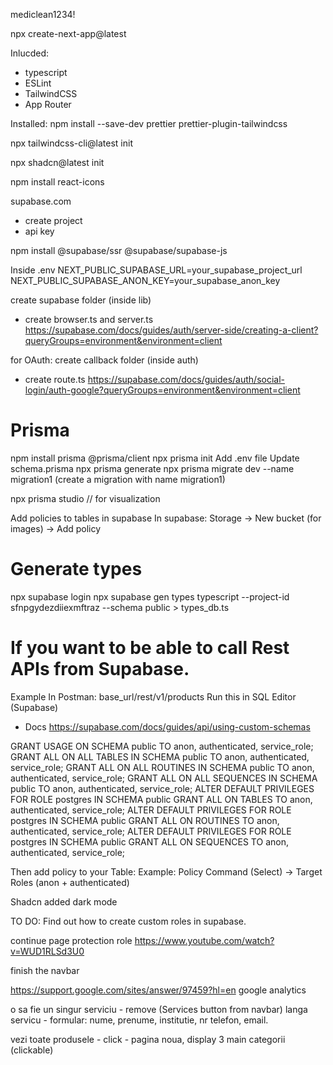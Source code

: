mediclean1234!

npx create-next-app@latest

Inlucded:

- typescript
- ESLint
- TailwindCSS
- App Router

Installed:
npm install --save-dev prettier prettier-plugin-tailwindcss

npx tailwindcss-cli@latest init

npx shadcn@latest init

npm install react-icons

supabase.com

- create project
- api key

npm install @supabase/ssr @supabase/supabase-js

Inside .env
NEXT_PUBLIC_SUPABASE_URL=your_supabase_project_url
NEXT_PUBLIC_SUPABASE_ANON_KEY=your_supabase_anon_key

create supabase folder (inside lib)

- create browser.ts and server.ts
  https://supabase.com/docs/guides/auth/server-side/creating-a-client?queryGroups=environment&environment=client

for OAuth:
create callback folder (inside auth)

- create route.ts
  https://supabase.com/docs/guides/auth/social-login/auth-google?queryGroups=environment&environment=client

# Prisma

npm install prisma @prisma/client
npx prisma init
Add .env file
Update schema.prisma
npx prisma generate
npx prisma migrate dev --name migration1 (create a migration with name migration1)

npx prisma studio // for visualization

Add policies to tables in supabase
In supabase: Storage -> New bucket (for images) -> Add policy

# Generate types

npx supabase login
npx supabase gen types typescript --project-id sfnpgydezdiiexmftraz --schema public > types_db.ts

# If you want to be able to call Rest APIs from Supabase.

Example In Postman: base_url/rest/v1/products
Run this in SQL Editor (Supabase)

- Docs https://supabase.com/docs/guides/api/using-custom-schemas

GRANT USAGE ON SCHEMA public TO anon, authenticated, service_role;
GRANT ALL ON ALL TABLES IN SCHEMA public TO anon, authenticated, service_role;
GRANT ALL ON ALL ROUTINES IN SCHEMA public TO anon, authenticated, service_role;
GRANT ALL ON ALL SEQUENCES IN SCHEMA public TO anon, authenticated, service_role;
ALTER DEFAULT PRIVILEGES FOR ROLE postgres IN SCHEMA public GRANT ALL ON TABLES TO anon, authenticated, service_role;
ALTER DEFAULT PRIVILEGES FOR ROLE postgres IN SCHEMA public GRANT ALL ON ROUTINES TO anon, authenticated, service_role;
ALTER DEFAULT PRIVILEGES FOR ROLE postgres IN SCHEMA public GRANT ALL ON SEQUENCES TO anon, authenticated, service_role;

Then add policy to your Table:
Example: Policy Command (Select) -> Target Roles (anon + authenticated)

<!-- # Trying DaisyUI
npm install daisyui
comment out :root and .dark inside global.css -->

Shadcn added dark mode

TO DO:
Find out how to create custom roles in supabase.

continue page protection role
https://www.youtube.com/watch?v=WUD1RLSd3U0

finish the navbar

https://support.google.com/sites/answer/97459?hl=en
google analytics


o sa fie un singur serviciu - remove (Services button from navbar)
langa servicu - formular: nume, prenume, institutie, nr telefon, email.



vezi toate produsele - click - pagina noua, display 3 main categorii (clickable)
